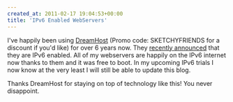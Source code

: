 ```yaml
---
created_at: 2011-02-17 19:04:53+00:00
title: 'IPv6 Enabled WebServers'
---
```


I've happily been using [DreamHost][1] (Promo code: SKETCHYFRIENDS for a
discount if you'd like) for over 6 years now.  They [recently announced][2]
that they are IPv6 enabled. All of my webservers are happily on the IPv6
internet now thanks to them and it was free to boot. In my upcoming IPv6 trials
I now know at the very least I will still be able to update this blog.

Thanks DreamHost for staying on top of technology like this! You never
disappoint.

[1]: http://www.dreamhost.com/r.cgi?71008
[2]: http://blog.dreamhost.com/2011/02/03/ipv6-now-available-from-dreamhost/

